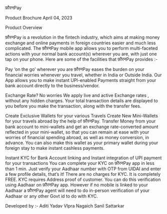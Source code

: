 फ़ौरनPay

Product Brochure
April 04, 2023

Product Overview

फ़ौरनPay is a revolution in the fintech industry, which aims at making money exchange and online payments in foreign countries easier and much less complicated. 
The फ़ौरनPay mobile app allows you to perform multi-faceted actions with your normal bank account(s) wherever you are, with just one tap on your phone. Here are some of the facilities that फ़ौरनPay provides :- 

Pay ‘on the go’ wherever you are
 फ़ौरनPay eases the burden on your financial worries whenever you travel, whether in India or Outside India. Our App allows you to make instant UPI-enabled
 Payments straight from your bank account directly to the business/vendor.

Exchange Rate? No worries
 We apply live and active Exchange rates , without any hidden charges. Your total transaction details are displayed to you before you make the transaction, along
 with the transfer fees.

Create Exclusive Wallets for your various Travels
 Create New Mini-Wallets for your travels abroad by the help of फ़ौरनPay. Transfer Money from your bank account to mini-wallets and get an exchange rate-converted
 amount reflected in your mini-wallet, so that you can remain at ease with your worries of financial spending abroad, as well as money conversion, in advance. You can
 also make this wallet as your primary wallet during your foreign stay to make instant cashless payments.
 
Instant KYC for Bank Account linking and Instant integration of UPI payment for your transactions
 You can complete your KYC on फ़ौरनPay app in less than 1 min. Just verify your Aadhaar number with OTP from UIDAI and enter a few profile details, that’s it! 
 There are no charges for KYC. It is completely FREE.
 KYC requires Address proof of customer. You can do this verification using Aadhaar on फ़ौरनPay app. However if no mobile is linked to your Aadhaar a फ़ौरनPay agent
 will need to do in-person verification of your Aadhaar or any other Govt id to do with KYC.






Developed by :- 
Aditi Yadav
VIpra Nagaich
Sanil Sattarkar
